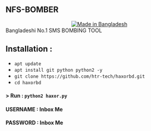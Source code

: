 ## NFS-BOMBER
<center><a href="#"><img title="Made in Bangladesh" src="https://img.shields.io/badge/MADE%20IN-BANGLADESH-green?colorA=%23ff0000&colorB=%23017e40&style=for-the-badge"></a></center>
Bangladeshi No.1 SMS BOMBING TOOL

## Installation :

* `apt update`
* `apt install git python python2 -y`
* `git clone https://github.com/htr-tech/haxorbd.git`
* `cd haxorbd`

#### > Run : `python2 haxor.py`

#### USERNAME : Inbox Me
#### PASSWORD : Inbox Me
